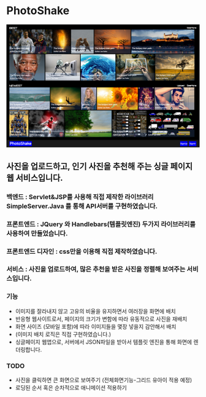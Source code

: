 # PhotoShake

![alt tag](https://github.com/dohonext/PhotoShake/blob/master/Screen%20Shot%202015-09-14%20at%2001.27.45.png)

## 사진을 업로드하고, 인기 사진을 추천해 주는 싱글 페이지 웹 서비스입니다.
### 백엔드 : Servlet&JSP를 사용해 직접 제작한 라이브러리 SimpleServer.Java 를 통해 API서버를 구현하였습니다.
### 프론트엔드 : JQuery 와 Handlebars(템플릿엔진) 두가지 라이브러리를 사용하여 만들었습니다.
### 프론트엔드 디자인 : css만을 이용해 직접 제작하였습니다.
### 서비스 : 사진을 업로드하여, 많은 추천을 받은 사진을 정렬해 보여주는 서비스입니다.
### 기능
- 이미지를 잘라내지 않고 고유의 비율을 유지하면서 여러장을 화면에 배치  
- 반응형 웹사이트로서, 페이지의 크기가 변함에 따라 유동적으로 사진을 재배치
- 화면 사이즈 (모바일 포함)에 따라 이미지들을 몇장 넣을지 감안해서 배치  
- (이미지 배치 로직은 직접 구현하였습니다.)
- 싱글페이지 웹앱으로, 서버에서 JSON파일을 받아서 템플릿 엔진을 통해 화면에 렌더링합니다. 
### TODO 
- 사진을 클릭하면 큰 화면으로 보여주기 (전체화면기능-그리드 유아이 적용 예정)
- 로딩된 순서 혹은 순차적으로 애니메이션 적용하기

